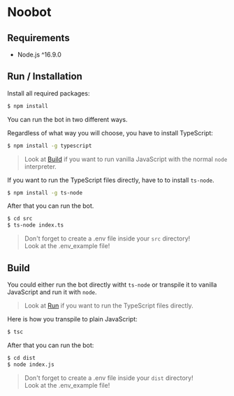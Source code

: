 # Noobot

## Requirements

-   Node.js ^16.9.0

## Run / Installation

Install all required packages:

```bash
$ npm install
```

You can run the bot in two different ways.

Regardless of what way you will choose, you have to install TypeScript:

```bash
$ npm install -g typescript
```

> Look at [Build](#build) if you want to run vanilla JavaScript with the normal `node` interpreter.

If you want to run the TypeScript files directly, have to to install `ts-node`.

```bash
$ npm install -g ts-node
```

After that you can run the bot.

```bash
$ cd src
$ ts-node index.ts
```

> Don't forget to create a .env file inside your `src` directory! <br/>
> Look at the .env_example file!

## Build

You could either run the bot directly witht `ts-node` or transpile it to vanilla JavaScript and run it with `node`.

> Look at [Run](#run) if you want to run the TypeScript files directly.

Here is how you transpile to plain JavaScript:

```bash
$ tsc
```

After that you can run the bot:

```bash
$ cd dist
$ node index.js
```

> Don't forget to create a .env file inside your `dist` directory! <br/>
> Look at the .env_example file!
